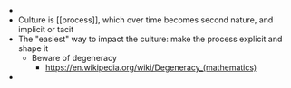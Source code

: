 -
- Culture is [[process]], which over time becomes second nature, and implicit or tacit
- The "easiest" way to impact the culture: make the process explicit and shape it
	- Beware of degeneracy
		- https://en.wikipedia.org/wiki/Degeneracy_(mathematics)
-
